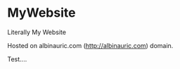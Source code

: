 # MyWebsite
Literally My Website

Hosted on albinauric.com (http://albinauric.com) domain.





Test....
